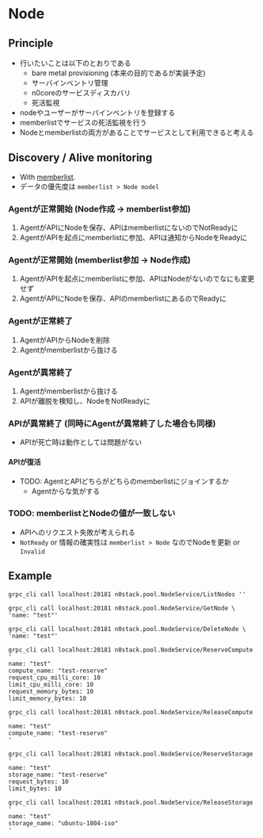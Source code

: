 # Node

## Principle

- 行いたいことは以下のとおりである
  - bare metal provisioning (本来の目的であるが実装予定)
  - サーバインベントリ管理
  - n0coreのサービスディスカバリ
  - 死活監視
- nodeやユーザーがサーバインベントリを登録する
- memberlistでサービスの死活監視を行う
- Nodeとmemberlistの両方があることでサービスとして利用できると考える

## Discovery / Alive monitoring

- With [memberlist](https://github.com/hashicorp/memberlist).
- データの優先度は `memberlist > Node model`

### Agentが正常開始 (Node作成 -> memberlist参加)

1. AgentがAPIにNodeを保存、APIはmemberlistにないのでNotReadyに
2. AgentがAPIを起点にmemberlistに参加、APIは通知からNodeをReadyに

### Agentが正常開始 (memberlist参加 -> Node作成)

1. AgentがAPIを起点にmemberlistに参加、APIはNodeがないのでなにも変更せず
2. AgentがAPIにNodeを保存、APIのmemberlistにあるのでReadyに

### Agentが正常終了

1. AgentがAPIからNodeを削除
2. Agentがmemberlistから抜ける

### Agentが異常終了

1. Agentがmemberlistから抜ける
2. APIが離脱を検知し、NodeをNotReadyに

### APIが異常終了 (同時にAgentが異常終了した場合も同様)

- APIが死亡時は動作としては問題がない

#### APIが復活

- TODO: AgentとAPIどちらがどちらのmemberlistにジョインするか
  - Agentからな気がする

### TODO: memberlistとNodeの値が一致しない

- APIへのリクエスト失敗が考えられる
- `NotReady` or 情報の確実性は `memberlist > Node` なのでNodeを更新 or `Invalid`

## Example

```
grpc_cli call localhost:20181 n0stack.pool.NodeService/ListNodes ''
```

```
grpc_cli call localhost:20181 n0stack.pool.NodeService/GetNode \
'name: "test"'
```

```
grpc_cli call localhost:20181 n0stack.pool.NodeService/DeleteNode \
'name: "test"'
```

```
grpc_cli call localhost:20181 n0stack.pool.NodeService/ReserveCompute '
name: "test"
compute_name: "test-reserve"
request_cpu_milli_core: 10
limit_cpu_milli_core: 10
request_memory_bytes: 10
limit_memory_bytes: 10
```

```
grpc_cli call localhost:20181 n0stack.pool.NodeService/ReleaseCompute '
name: "test"
compute_name: "test-reserve"
'
```

```
grpc_cli call localhost:20181 n0stack.pool.NodeService/ReserveStorage '
name: "test"
storage_name: "test-reserve"
request_bytes: 10
limit_bytes: 10
```

```
grpc_cli call localhost:20181 n0stack.pool.NodeService/ReleaseStorage '
name: "test" 
storage_name: "ubuntu-1804-iso" 
'
```

